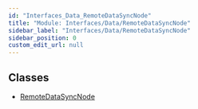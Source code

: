 ```yaml
---
id: "Interfaces_Data_RemoteDataSyncNode"
title: "Module: Interfaces/Data/RemoteDataSyncNode"
sidebar_label: "Interfaces/Data/RemoteDataSyncNode"
sidebar_position: 0
custom_edit_url: null
---
```


## Classes

- [RemoteDataSyncNode](../classes/Interfaces_Data_RemoteDataSyncNode.RemoteDataSyncNode.md)
